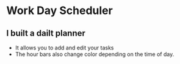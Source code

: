 # Work Day Scheduler

## I built a dailt planner
* It allows you to add and edit your tasks
* The hour bars also change color depending on the time of day.
